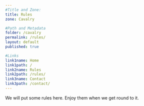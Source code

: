 ```yaml
---
#Title and Zone:
title: Rules
zone: Cavalry

#Path and Metadata
folder: /cavalry
permalink: /rules/
layout: default
published: true

#Links
link1name: Home
link1path: /
link2name: Rules
link2path: /rules/
link3name: Contact
link3path: /contact/
---
```


We will put some rules here. Enjoy them when we get round to it.